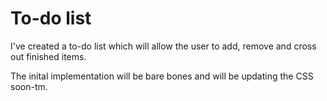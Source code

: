 # To-do list

I've created a to-do list which will allow the user to add, remove and cross out finished items.

The inital implementation will be bare bones and will be updating the CSS soon-tm.
